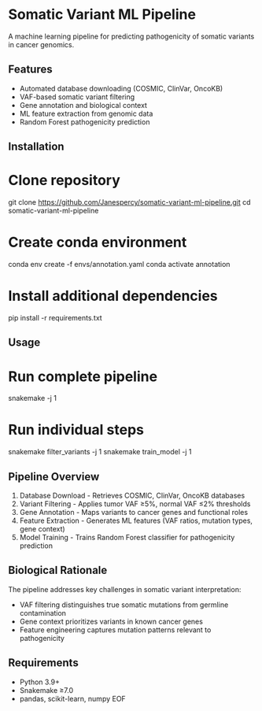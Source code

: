 # Somatic Variant ML Pipeline

A machine learning pipeline for predicting pathogenicity of somatic variants in cancer genomics.

## Features
- Automated database downloading (COSMIC, ClinVar, OncoKB)
- VAF-based somatic variant filtering
- Gene annotation and biological context
- ML feature extraction from genomic data
- Random Forest pathogenicity prediction

## Installation


# Clone repository
git clone https://github.com/Janespercy/somatic-variant-ml-pipeline.git
cd somatic-variant-ml-pipeline

# Create conda environment
conda env create -f envs/annotation.yaml
conda activate annotation

# Install additional dependencies
pip install -r requirements.txt

## Usage

# Run complete pipeline
snakemake -j 1

# Run individual steps
snakemake filter_variants -j 1
snakemake train_model -j 1

## Pipeline Overview

1. Database Download - Retrieves COSMIC, ClinVar, OncoKB databases
2. Variant Filtering - Applies tumor VAF ≥5%, normal VAF ≤2% thresholds
3. Gene Annotation - Maps variants to cancer genes and functional roles
4. Feature Extraction - Generates ML features (VAF ratios, mutation types, gene context)
5. Model Training - Trains Random Forest classifier for pathogenicity prediction

## Biological Rationale

The pipeline addresses key challenges in somatic variant interpretation:

- VAF filtering distinguishes true somatic mutations from germline contamination
- Gene context prioritizes variants in known cancer genes
- Feature engineering captures mutation patterns relevant to pathogenicity

## Requirements

- Python 3.9+
- Snakemake ≥7.0
- pandas, scikit-learn, numpy EOF
